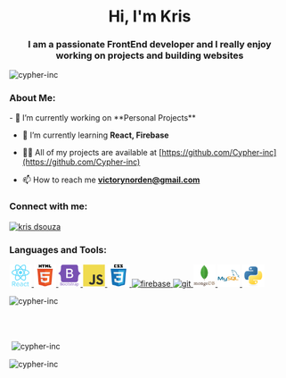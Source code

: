 <!-- ### Hi there, I'm Kris 👋

I am a passionate FrontEnd developer and I really enjoy working on projects and building websites

![Kris' GitHub stats](https://github-readme-stats.vercel.app/api?username=Cypher-inc&show_icons=true&theme=radical) -->

<!-- [![MasterHead](https://1.bp.blogspot.com/-7A4WynwLsM...)](https://rishavchanda.io) -->
<h1 align="center">Hi, I'm Kris</h1>
<h3 align="center">I am a passionate FrontEnd developer and I really enjoy working on projects and building websites</h3>

<p align="left"> <img src="https://komarev.com/ghpvc/?username=cypher-inc&label=Profile%20views&color=0e75b6&style=flat" alt="cypher-inc" /> </p>
<h3>About Me:</h3>
- 🔭 I’m currently working on **Personal Projects**

- 🌱 I’m currently learning **React, Firebase**

- 👨‍💻 All of my projects are available at [https://github.com/Cypher-inc](https://github.com/Cypher-inc)

- 📫 How to reach me **victorynorden@gmail.com**

<h3 align="left">Connect with me:</h3>
<p align="left">
<a href="[https://linkedin.com/in/kris dsouza](https://www.linkedin.com/in/kris-dsouza/)" target="blank"><img align="center" src="https://raw.githubusercontent.com/rahuldkjain/github-profile-readme-generator/master/src/images/icons/Social/linked-in-alt.svg" alt="kris dsouza" height="30" width="40" /></a>
</p>

<h3 align="left">Languages and Tools:</h3>
<p align="left"> 
  <a href="https://reactjs.org/" target="_blank" rel="noreferrer"> <img src="https://raw.githubusercontent.com/devicons/devicon/master/icons/react/react-original-wordmark.svg" alt="react" width="40" height="40"/> </a>
  <a href="https://www.w3.org/html/" target="_blank" rel="noreferrer"> <img src="https://raw.githubusercontent.com/devicons/devicon/master/icons/html5/html5-original-wordmark.svg" alt="html5" width="40" height="40"/> </a> 
  <a href="https://getbootstrap.com" target="_blank" rel="noreferrer"> <img src="https://raw.githubusercontent.com/devicons/devicon/master/icons/bootstrap/bootstrap-plain-wordmark.svg" alt="bootstrap" width="40" height="40"/> </a> 
  <a href="https://developer.mozilla.org/en-US/docs/Web/JavaScript" target="_blank" rel="noreferrer"> <img src="https://raw.githubusercontent.com/devicons/devicon/master/icons/javascript/javascript-original.svg" alt="javascript" width="40" height="40"/> </a> 
  <a href="https://www.w3schools.com/css/" target="_blank" rel="noreferrer"> <img src="https://raw.githubusercontent.com/devicons/devicon/master/icons/css3/css3-original-wordmark.svg" alt="css3" width="40" height="40"/> </a> <a href="https://firebase.google.com/" target="_blank" rel="noreferrer"> <img src="https://www.vectorlogo.zone/logos/firebase/firebase-icon.svg" alt="firebase" width="40" height="40"/> </a> <a href="https://git-scm.com/" target="_blank" rel="noreferrer"> <img src="https://www.vectorlogo.zone/logos/git-scm/git-scm-icon.svg" alt="git" width="40" height="40"/> </a> 
  <a href="https://www.mongodb.com/" target="_blank" rel="noreferrer"> <img src="https://raw.githubusercontent.com/devicons/devicon/master/icons/mongodb/mongodb-original-wordmark.svg" alt="mongodb" width="40" height="40"/> </a> <a href="https://www.mysql.com/" target="_blank" rel="noreferrer"> <img src="https://raw.githubusercontent.com/devicons/devicon/master/icons/mysql/mysql-original-wordmark.svg" alt="mysql" width="40" height="40"/> </a> <a href="https://www.python.org" target="_blank" rel="noreferrer"> <img src="https://raw.githubusercontent.com/devicons/devicon/master/icons/python/python-original.svg" alt="python" width="40" height="40"/> </a>  </p>

<p>&nbsp;<img align="left" src="https://github-readme-stats.vercel.app/api/top-langs?username=cypher-inc&show_icons=true&locale=en&layout=compact" alt="cypher-inc" /></p>
<br><br>
<p>&nbsp;<img align="center" src="https://github-readme-stats.vercel.app/api?username=cypher-inc&show_icons=true&locale=en" alt="cypher-inc" /></p>

<p><img align="center" src="https://github-readme-streak-stats.herokuapp.com/?user=cypher-inc&" alt="cypher-inc" /></p>
